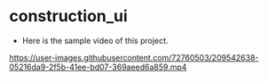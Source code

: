 # construction_ui

* Here is the sample video of this project.



https://user-images.githubusercontent.com/72760503/209542638-05216da9-2f5b-41ee-bd07-369aeed6a859.mp4



